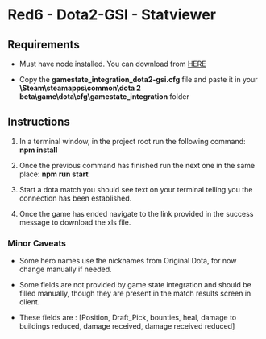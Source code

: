 # Red6 - Dota2-GSI - Statviewer

## Requirements

- Must have node installed. You can download from [HERE](https://nodejs.org/en/download/)

- Copy the **gamestate_integration_dota2-gsi.cfg** file and paste it in your **\Steam\steamapps\common\dota 2 beta\game\dota\cfg\gamestate_integration** folder

## Instructions

1. In a terminal window, in the project root run the following command: **npm install**
2. Once the previous command has finished run the next one in the same place: **npm run start**

3. Start a dota match you should see text on your terminal telling you the connection has been established.
4. Once the game has ended navigate to the link provided in the success message to download the xls file.

### Minor Caveats

- Some hero names use the nicknames from Original Dota, for now change manually if needed.

- Some fields are not provided by game state integration and should be filled manually, though they are present in the match results screen in client.

- These fields are : [Position, Draft_Pick, bounties, heal, damage to buildings reduced, damage received, damage received reduced]
